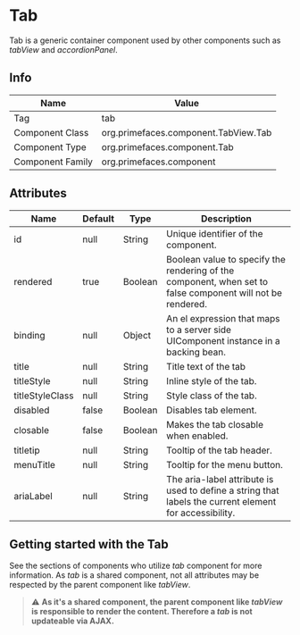 # Tab

Tab is a generic container component used by other components such as _tabView_ and _accordionPanel_.

## Info

| Name | Value |
| --- | --- |
| Tag | tab
| Component Class | org.primefaces.component.TabView.Tab
| Component Type | org.primefaces.component.Tab
| Component Family | org.primefaces.component |

## Attributes

| Name | Default | Type | Description |
| --- | --- | --- | --- |
id | null | String | Unique identifier of the component.
rendered | true | Boolean | Boolean value to specify the rendering of the component, when set to false component will not be rendered.
binding | null | Object | An el expression that maps to a server side UIComponent instance in a backing bean.
title | null | String | Title text of the tab
titleStyle | null | String | Inline style of the tab.
titleStyleClass | null | String | Style class of the tab.
disabled | false | Boolean | Disables tab element.
closable | false | Boolean | Makes the tab closable when enabled.
titletip | null | String | Tooltip of the tab header.
menuTitle | null | String | Tooltip for the menu button.
ariaLabel | null | String | The aria-label attribute is used to define a string that labels the current element for accessibility.

## Getting started with the Tab
See the sections of components who utilize _tab_ component for more information.
As _tab_ is a shared component, not all attributes may be respected by the parent component like _tabView_.

> :warning: **As it's a shared component, the parent component like _tabView_ is responsible to render the content. Therefore a _tab_ is not updateable via AJAX.**